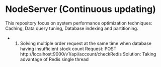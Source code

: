 # NodeServer (Continuous updating)
 This repository focus on system performance optimization techniques: Caching, Data query tuning, Database indexing and partitioning.


+ 1. Solving multiple order request at the same time when database having insufficient stock count
    Request: POST http://localhost:9000/v1/api/account/checkRedis
    Solution: Taking advantage of Redis single thread

